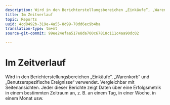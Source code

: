```yaml
---
description: Wird in den Berichterstellungsbereichen „Einkäufe“, „Warenkorb“ und „Benutzerspezifische Ereignisse“ verwendet. Vergleichbar mit Seitenansichten. Jeder dieser Berichte zeigt Daten über eine Erfolgsmetrik in einem bestimmten Zeitraum an, z. B. an einem Tag, in einer Woche, in einem Monat usw.
title: Im Zeitverlauf
topic: Reports
uuid: 4cd8492b-319e-4a55-8d99-70dd6ec9b4ba
translation-type: tm+mt
source-git-commit: 99ee24efaa517e8da700c67818c111c4aa90dc02

---
```



# Im Zeitverlauf

Wird in den Berichterstellungsbereichen „Einkäufe“, „Warenkorb“ und „Benutzerspezifische Ereignisse“ verwendet. Vergleichbar mit Seitenansichten. Jeder dieser Berichte zeigt Daten über eine Erfolgsmetrik in einem bestimmten Zeitraum an, z. B. an einem Tag, in einer Woche, in einem Monat usw.

